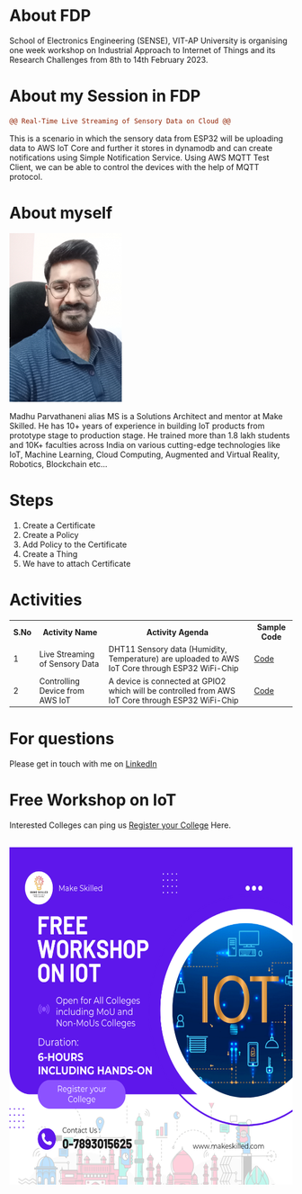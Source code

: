 # About FDP
School of Electronics Engineering (SENSE), VIT-AP University is organising one week workshop on Industrial Approach to Internet of Things and its Research Challenges from 8th to 14th February 2023.

# About my Session in FDP
```diff
@@ Real-Time Live Streaming of Sensory Data on Cloud @@
```

This is a scenario in which the sensory data from ESP32 will be uploading data to AWS IoT Core and further it stores in dynamodb and can create notifications using Simple Notification Service. Using AWS MQTT Test Client, we can be able to control the devices with the help of MQTT protocol.

# About myself
<img src="https://raw.githubusercontent.com/madblocksgit/ETAI-2021---VSSUT-11th-aug-iot-session/main/maddy.jpg" height="300" width="200" />

Madhu Parvathaneni alias MS is a Solutions Architect and mentor at Make Skilled. He has 10+ years of experience in building IoT products from prototype stage to production stage. He trained more than 1.8 lakh students and 10K+ faculties across India on various cutting-edge technologies like IoT, Machine Learning, Cloud Computing, Augmented and Virtual Reality, Robotics, Blockchain etc...

# Steps

1. Create a Certificate
2. Create a Policy
3. Add Policy to the Certificate
4. Create a Thing
5. We have to attach Certificate

# Activities
<table>
  <tr>
    <th>S.No</th>
    <th>Activity Name</th>
    <th>Activity Agenda</th>
    <th>Sample Code</th>
  </tr>
  <tr>
    <td>1</td>
    <td>Live Streaming of Sensory Data</td>
    <td>DHT11 Sensory data (Humidity, Temperature) are uploaded to AWS IoT Core through ESP32 WiFi-Chip</td>
    <td><a href="https://github.com/maddydevgits/vit-ap-fdp-session/tree/main/task1">Code</a></td>
  </tr>
  <tr>
    <td>2</td>
    <td>Controlling Device from AWS IoT</td>
    <td>A device is connected at GPIO2 which will be controlled from AWS IoT Core through ESP32 WiFi-Chip</td>
    <td><a href="https://github.com/maddydevgits/vit-ap-fdp-session/tree/main/task2">Code</a></td>
  </tr>
</table>

# For questions
Please get in touch with me on <a href="https://linkedin.com/in/MadhuPIoT"> LinkedIn </a>

# Free Workshop on IoT
Interested Colleges can ping us <a href="https://makeskilled.com/college-registration-form/">Register your College</a> Here.
<br/> <br/>

<center><img src="Free Workshop on IoT.png" height="600" width="600"></a></center>
